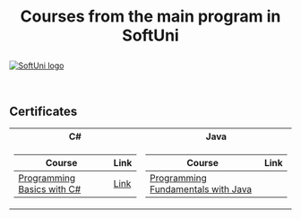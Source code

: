 # <p align="center"> Courses from the main program in SoftUni <p>

<a href="https://softuni.bg/trainings/courses" rel="Courses"> ![SoftUni logo][logo] </a>

[logo]: https://i.ibb.co/2hfV3Lg/3.png "Logo Title" 

<br/>

<h2> Certificates </h2>

<table>

<tr>
  <th> C# </th>
  <th> Java </th>
</tr>

<tr>
<td>

| **Course**                                                            | **Link**                                                   |
| --------------------------------------------------------------------- | ---------------------------------------------------------- |
| <a href="https://softuni.bg/trainings/3319/programming-basics-with-csharp-march-2021" > Programming Basics with C# </a> | <a href="https://softuni.bg/certificates/details/105260/bc53ea56"> Link</a> |

</td>
<td>

| **Course**                                                                                  | **Link**                                                                    |
| ------------------------------------------------------------------------------------------- | --------------------------------------------------------------------------- |
| <a href ="https://softuni.bg/trainings/3366/java-fundamentals-may-2021/internal#lesson-28117" > Programming Fundamentals with Java </a> |

</td>
